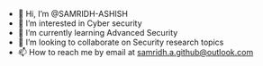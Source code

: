 - 👋 Hi, I’m @SAMRIDH-ASHISH
- 👀 I’m interested in Cyber security
- 🌱 I’m currently learning Advanced Security
- 💞️ I’m looking to collaborate on Security research topics
- 📫 How to reach me by email at samridh.a.github@outlook.com

<!---
SAMRIDH-ASHISH/SAMRIDH-ASHISH is a ✨ special ✨ repository because its `README.md` (this file) appears on your GitHub profile.
You can click the Preview link to take a look at your changes.
--->
